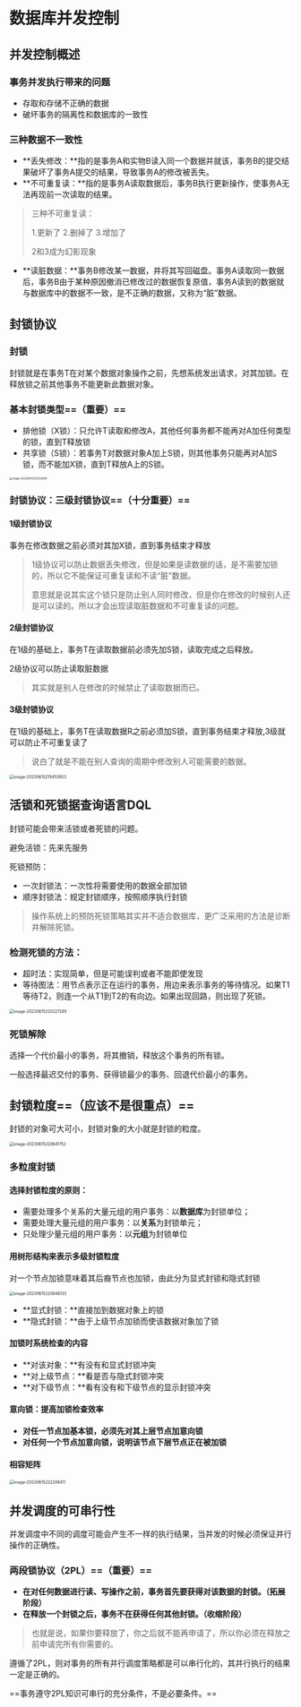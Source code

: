 # 数据库并发控制

## 并发控制概述

### 事务并发执行带来的问题

- 存取和存储不正确的数据
- 破坏事务的隔离性和数据库的一致性

### 三种数据不一致性

- **丢失修改：**指的是事务A和实物B读入同一个数据并就该，事务B的提交结果破坏了事务A提交的结果，导致事务A的修改被丢失。
- **不可重复读：**指的是事务A读取数据后，事务B执行更新操作，使事务A无法再现前一次读取的结果。

> 三种不可重复读：
>
> 1.更新了 2.删掉了 3.增加了
>
> 2和3成为幻影现象

- **读脏数据：**事务B修改某一数据，并将其写回磁盘。事务A读取同一数据后，事务B由于某种原因撤消已修改过的数据恢复原值，事务A读到的数据就与数据库中的数据不一致，是不正确的数据，又称为“脏”数据。

## 封锁协议

### 封锁

封锁就是在事务T在对某个数据对象操作之前，先想系统发出请求，对其加锁。在释放锁之前其他事务不能更新此数据对象。

### 基本封锁类型==（重要）==

- 排他锁（X锁）：只允许T读取和修改A，其他任何事务都不能再对A加任何类型的锁，直到T释放锁
- 共享锁（S锁）：若事务T对数据对象A加上S锁，则其他事务只能再对A加S锁，而不能加X锁，直到T释放A上的S锁。

<img src="./assets/image-20230615213332669.png" alt="image-20230615213332669" style="zoom:33%;" />

### 封锁协议：三级封锁协议==（十分重要）==

#### 1级封锁协议

事务在修改数据之前必须对其加X锁，直到事务结束才释放

> 1级协议可以防止数据丢失修改，但是如果是读数据的话，是不需要加锁的，所以它不能保证可重复读和不读“脏”数据。
>
> 意思就是说其实这个锁只是防止别人同时修改，但是你在修改的时候别人还是可以读的。所以才会出现读取脏数据和不可重复读的问题。

#### 2级封锁协议

在1级的基础上，事务T在读取数据前必须先加S锁，读取完成之后释放。

2级协议可以防止读取脏数据

> 其实就是别人在修改的时候禁止了读取数据而已。

#### 3级封锁协议

在1级的基础上，事务T在读取数据R之前必须加S锁，直到事务结束才释放,3级就可以防止不可重复读了

>说白了就是不能在别人查询的周期中修改别人可能需要的数据。

<img src="./assets/image-20230615215453853.png" alt="image-20230615215453853" style="zoom:50%;" />

## 活锁和死锁据查询语言DQL

封锁可能会带来活锁或者死锁的问题。

避免活锁：先来先服务

死锁预防：

- 一次封锁法：一次性将需要使用的数据全部加锁
- 顺序封锁法：规定封锁顺序，按照顺序执行封锁

> 操作系统上的预防死锁策略其实并不适合数据库，更广泛采用的方法是诊断并解除死锁。

### 检测死锁的方法：

- 超时法：实现简单，但是可能误判或者不能即使发现
- 等待图法：用节点表示正在运行的事务，用边来表示事务的等待情况。如果T1等待T2，则连一个从T1到T2的有向边。如果出现回路，则出现了死锁。

<img src="./assets/image-20230615220227285.png" alt="image-20230615220227285" style="zoom:50%;" />

### 死锁解除

选择一个代价最小的事务，将其撤销，释放这个事务的所有锁。

一般选择最迟交付的事务、获得锁最少的事务、回退代价最小的事务。

## 封锁粒度==（应该不是很重点）==

封锁的对象可大可小，封锁对象的大小就是封锁的粒度。

<img src="./assets/image-20230615220641752.png" alt="image-20230615220641752" style="zoom:50%;" />

### 多粒度封锁

#### 选择封锁粒度的原则：

- 需要处理多个关系的大量元组的用户事务：以**数据库**为封锁单位；
- 需要处理大量元组的用户事务：以**关系**为封锁单元；
- 只处理少量元组的用户事务：以**元组**为封锁单位

#### 用树形结构来表示多级封锁粒度

对一个节点加锁意味着其后裔节点也加锁，由此分为显式封锁和隐式封锁

<img src="./assets/image-20230615220848133.png" alt="image-20230615220848133" style="zoom:50%;" />

- **显式封锁：**直接加到数据对象上的锁
- **隐式封锁：**由于上级节点加锁而使该数据对象加了锁

#### 加锁时系统检查的内容

- **对该对象：**有没有和显式封锁冲突
- **对上级节点：**看是否与隐式封锁冲突
- **对下级节点：**看有没有和下级节点的显示封锁冲突

#### 意向锁：提高加锁检查效率

- **对任一节点加基本锁，必须先对其上层节点加意向锁**
- **对任何一个节点加意向锁，说明该节点下层节点正在被加锁**

#### 相容矩阵

<img src="./assets/image-20230615222246411.png" alt="image-20230615222246411" style="zoom:50%;" />

## 并发调度的可串行性

并发调度中不同的调度可能会产生不一样的执行结果，当并发的时候必须保证并行操作的正确性。

### 两段锁协议（2PL）==（重要）==

- **在对任何数据进行读、写操作之前，事务首先要获得对该数据的封锁。（拓展阶段）**
- **在释放一个封锁之后，事务不在获得任何其他封锁。（收缩阶段）**

> 也就是说，如果你要释放了，你之后就不能再申请了，所以你必须在释放之前申请完所有你需要的。

遵循了2PL，则对事务的所有并行调度策略都是可以串行化的，其并行执行的结果一定是正确的。

==事务遵守2PL知识可串行的充分条件，不是必要条件。==



